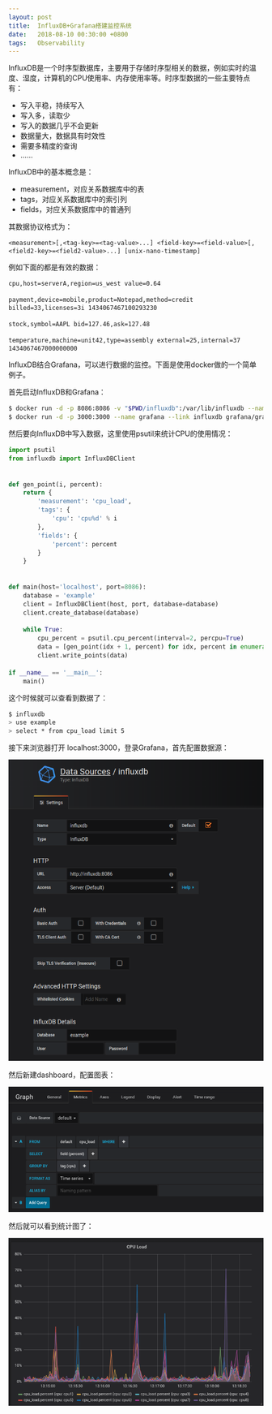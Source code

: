 ```yaml
---
layout: post
title:  InfluxDB+Grafana搭建监控系统
date:   2018-08-10 00:30:00 +0800
tags:   Observability
---
```


InfluxDB是一个时序型数据库，主要用于存储时序型相关的数据，例如实时的温度、湿度，计算机的CPU使用率、内存使用率等。时序型数据的一些主要特点有：

- 写入平稳，持续写入
- 写入多，读取少
- 写入的数据几乎不会更新
- 数据量大，数据具有时效性
- 需要多精度的查询
- ……

InfluxDB中的基本概念是：

- measurement，对应关系数据库中的表
- tags，对应关系数据库中的索引列
- fields，对应关系数据库中的普通列

其数据协议格式为：

```
<measurement>[,<tag-key>=<tag-value>...] <field-key>=<field-value>[,<field2-key>=<field2-value>...] [unix-nano-timestamp]
```

例如下面的都是有效的数据：

```
cpu,host=serverA,region=us_west value=0.64

payment,device=mobile,product=Notepad,method=credit billed=33,licenses=3i 1434067467100293230

stock,symbol=AAPL bid=127.46,ask=127.48

temperature,machine=unit42,type=assembly external=25,internal=37 1434067467000000000
```

InfluxDB结合Grafana，可以进行数据的监控。下面是使用docker做的一个简单例子。

首先启动InfluxDB和Grafana：

```sh
$ docker run -d -p 8086:8086 -v "$PWD/influxdb":/var/lib/influxdb --name influxdb influxdb
$ docker run -d -p 3000:3000 --name grafana --link influxdb grafana/grafana
```

然后要向InfluxDB中写入数据，这里使用psutil来统计CPU的使用情况：


```py
import psutil
from influxdb import InfluxDBClient


def gen_point(i, percent):
    return {
        'measurement': 'cpu_load',
        'tags': {
            'cpu': 'cpu%d' % i
        },
        'fields': {
            'percent': percent
        }
    }


def main(host='localhost', port=8086):
    database = 'example'
    client = InfluxDBClient(host, port, database=database)
    client.create_database(database)

    while True:
        cpu_percent = psutil.cpu_percent(interval=2, percpu=True)
        data = [gen_point(idx + 1, percent) for idx, percent in enumerate(cpu_percent)]
        client.write_points(data)

if __name__ == '__main__':
    main()
```

这个时候就可以查看到数据了：

```sh
$ influxdb
> use example
> select * from cpu_load limit 5
```

接下来浏览器打开 localhost:3000，登录Grafana，首先配置数据源：

![](./img/2018/08/10/datasource.png)

然后新建dashboard，配置图表：

![](./img/2018/08/10/metrics.png)

然后就可以看到统计图了：

![](./img/2018/08/10/grafana.png)
